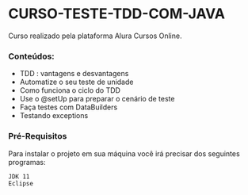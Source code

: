 # CURSO-TESTE-TDD-COM-JAVA

Curso realizado pela plataforma Alura Cursos Online.

### Conteúdos:
- TDD : vantagens e desvantagens
- Automatize o seu teste de unidade
- Como funciona o ciclo do TDD
- Use o @setUp para preparar o cenário de teste
- Faça testes com DataBuilders
- Testando exceptions

### Pré-Requisitos

Para instalar o projeto em sua máquina você irá precisar dos seguintes programas:
```
JDK 11
Eclipse 
```
